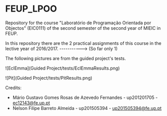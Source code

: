# FEUP_LPOO
Repository for the course "Laboratório de Programação Orientada por Objectos" (EIC0111) of the second semester of the second year of MIEIC in FEUP.

In this repository there are the 2 practical assignments of this course in the lective year of 2016/2017.
-----------> (So far only 1)

The following pictures are from the guided project's tests.



![EclEmma](Guided Project/tests/EclEmmaResults.png)

![Pit](Guided Project/tests/PitResults.png)


Credits:
 * Mário Gustavo Gomes Rosas de Azevedo Fernandes - up201201705 - ec12143@fe.up.pt
 * Nelson Filipe Barreto Almeida - up201505394 - up201505394@fe.up.pt
